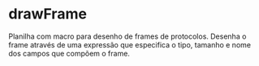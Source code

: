 # drawFrame

Planilha com macro para desenho de frames de protocolos. Desenha o frame através de uma expressão que especifica o tipo, tamanho e nome dos campos que compõem o frame.


